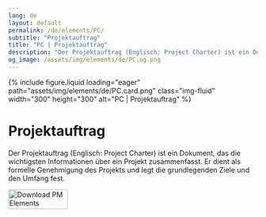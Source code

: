 ```yaml
---
lang: de
layout: default
permalink: /de/elements/PC/
subtitle: "Projektauftrag"
title: "PC | Projektauftrag"
description: "Der Projektauftrag (Englisch: Project Charter) ist ein Dokument, das die wichtigsten Informationen über ein Projekt zusammenfasst. Er dient als formelle Genehmigung des Projekts und legt die grundlegenden Ziele und den Umfang fest."
og_image: /assets/img/elements/de/PC.og.png
---
```


{% include figure.liquid loading="eager" path="assets/img/elements/de/PC.card.png" class="img-fluid" width="300" height="300" alt="PC | Projektauftrag" %}

# Projektauftrag

Der Projektauftrag (Englisch: Project Charter) ist ein Dokument, das die wichtigsten Informationen über ein Projekt zusammenfasst. Er dient als formelle Genehmigung des Projekts und legt die grundlegenden Ziele und den Umfang fest.

<a href="https://apps.apple.com/app/apple-store/id6738084498?pt=127441684&ct=website&mt=8">
  <img src="{{ "assets/img/en/appstore.png" | relative_url }}" width="120" height="40" alt="Download PM Elements">
</a>

